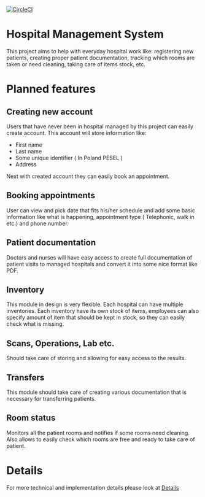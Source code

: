 [![CircleCI](https://circleci.com/gh/jackob101/Hospital-Management-System.svg?style=svg)](https://app.circleci.com/pipelines/github/jackob101/Hospital-Management-System?filter=all)

# Hospital Management System

This project aims to help with everyday hospital work like: registering new patients, creating proper patient
documentation, tracking which rooms are taken or need cleaning, taking care of items stock, etc.

# Planned features

## Creating new account

Users that have never been in hospital managed by this project can easily create account. This account will store
information like:

- First name
- Last name
- Some unique identifier ( In Poland PESEL )
- Address

Next with created account they can easily book an appointment.

## Booking appointments

User can view and pick date that fits his/her schedule and add some basic information like what is happening,
appointment type ( Telephonic, walk in etc.) and phone number.

## Patient documentation

Doctors and nurses will have easy access to create full documentation of patient visits to managed hospitals and convert
it into some nice format like PDF.

## Inventory

This module in design is very flexible. Each hospital can have multiple inventories. Each inventory have its own stock
of items, employees can also specify amount of item that should be kept in stock, so they can easily check what is
missing.

## Scans, Operations, Lab etc.

Should take care of storing and allowing for easy access to the results.

## Transfers

This module should take care of creating various documentation that is necessary for transferring patients.

## Room status

Monitors all the patient rooms and notifies if some rooms need cleaning. Also allows to easily check which rooms are
free and ready to take care of patient.

# Details

For more technical and implementation details please look
at [Details](https://github.com/jackob101/Hospital-Management-System/blob/master/details/README.org)